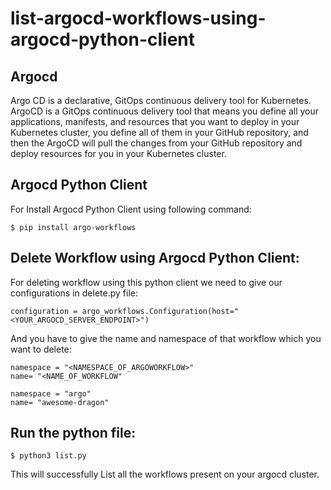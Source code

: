 # list-argocd-workflows-using-argocd-python-client

## Argocd
Argo CD is a declarative, GitOps continuous delivery tool for Kubernetes. ArgoCD is a GitOps continuous delivery tool that means you define all your applications, manifests, and resources that you want to deploy in your Kubernetes cluster, you define all of them in your GitHub repository, and then the ArgoCD will pull the changes from your GitHub repository and deploy resources for you in your Kubernetes cluster.


## Argocd Python Client

For Install Argocd Python Client using following command:

```
$ pip install argo-workflows
```

## Delete Workflow using Argocd Python Client:
For deleting workflow using this python client we need to give our configurations in delete.py file:

```
configuration = argo_workflows.Configuration(host="<YOUR_ARGOCD_SERVER_ENDPOINT>")

```

And you have to give the name and namespace of that workflow which you want to delete:

```
namespace = "<NAMESPACE_OF_ARGOWORKFLOW>"
name= "<NAME_OF_WORKFLOW"
```


```
namespace = "argo"  
name= "awesome-dragon"
```


## Run the python file:

```
$ python3 list.py
```

This will successfully List all the workflows present on your argocd cluster.
